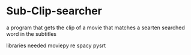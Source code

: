 # Sub-Clip-searcher
a program that gets the clip of a movie that matches a searten searched word in the subtitles 

libraries needed
moviepy 
re
spacy
pysrt
